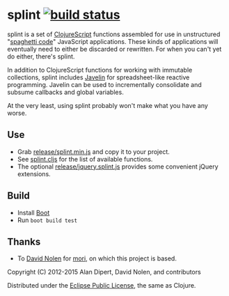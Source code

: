 # splint <a href="https://travis-ci.org/adzerk-oss/splint"><img src="https://travis-ci.org/adzerk-oss/splint.svg?branch=master" alt="build status"></img></a>

splint is a set of [ClojureScript] functions assembled for use in
unstructured "[spaghetti code]" JavaScript applications.  These kinds
of applications will eventually need to either be discarded or
rewritten.  For when you can't yet do either, there's splint.

In addition to ClojureScript functions for working with immutable
collections, splint includes [Javelin] for spreadsheet-like reactive
programming.  Javelin can be used to incrementally consolidate and
subsume callbacks and global variables.

At the very least, using splint probably won't make what you have any
worse.

## Use

* Grab [release/splint.min.js](https://raw.githubusercontent.com/adzerk-oss/splint/master/release/splint.min.js) and copy it to your project.
* See [splint.cljs](src/splint.cljs) for the list of available functions.
* The optional [release/jquery.splint.js](https://raw.githubusercontent.com/adzerk-oss/splint/master/release/jquery.splint.js) provides some convenient jQuery extensions.

## Build

* Install [Boot]
* Run `boot build test`

## Thanks

* To [David Nolen] for [mori], on which this project is based.

Copyright (C) 2012-2015 Alan Dipert, David Nolen, and contributors

Distributed under the
[Eclipse Public License](https://raw.github.com/adzerk/splint/master/epl-v10.html),
the same as Clojure.

[ClojureScript]: https://github.com/clojure/clojurescript
[spaghetti code]: http://en.wikipedia.org/wiki/Spaghetti_code
[Javelin]: https://github.com/tailrecursion/javelin
[Boot]: http://boot-clj.com/
[David Nolen]: http://swannodette.github.io/
[mori]: https://github.com/swannodette/mori
